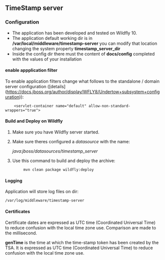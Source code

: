 ## TimeStamp server

### Configuration
 - The application has been developed and tested on Wildfly 10.
 - The application default working dir is in **/var/local/middleware/timestamp-server**
you can modify that location changing the system property **timestamp_server_dir**
 - Inside the config dir there must the content of **docs/config** completed with the values of your installation   

#### enable appplication filter
To enable application filters change what follows to the standalone / domain  server configuration 
([details] (https://docs.jboss.org/author/display/WFLY8/Undertow+subsystem+configuration)):
    
        <servlet-container name="default" allow-non-standard-wrappers="true">

#### Build and Deploy on Wildfly
1. Make sure you have  Wildfly server started.
2. Make sure theres configured a _datasource_ with the name:

    _java:jboss/datasources/timestamp_server_
        
3. Use this command to build and deploy the archive:

            mvn clean package wildfly:deploy
      
#### Logging
Application will store log files on dir:
    
    /var/log/middleware/timestamp-server

#### Certificates
Certificate dates are expressed as UTC time (Coordinated Universal Time) 
to reduce confusion with the local time zone use. Comparison are made to the millisecond.

**genTime** is the time at which the time-stamp token has been created by
the TSA.  It is expressed as UTC time (Coordinated Universal Time) to
reduce confusion with the local time zone use. 